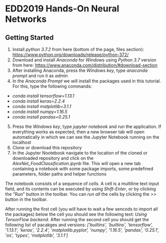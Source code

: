 # EDD2019 Hands-On Neural Networks

## Getting Started

1. Install *python 3.7.2* from here (bottom of the page, files section): https://www.python.org/downloads/release/python-372/
2. Download and install *Anaconda* for *Windows* using *Python 3.7* version from here: https://www.anaconda.com/distribution/#download-section
3. After installing Anaconda, press the *Windows key*, type *anaconda prompt* and run it as *admin*
4. In the *Anaconda Prompt* we will install the packages used in this tutorial. For this, type the following commands:

  - *conda install tensorflow=1.13.1*
  - *conda install keras=2.2.4*
  - *conda install matplotlib=3.1.1*
  - *conda install numpy=1.16.5*
  - *conda install pandas=0.25.1*
  
5. Press the *Windows key*, type *jupyter notebook* and run the application. If everything works as expected, then a new browser tab will open automatically in which we can see the Jupyter Notebook running on the localhost
6. Clone or download this repository
7. In the Jupyter Nootebook navigate to the location of the cloned or downloaded repository and click on the *AlexNet_FoodClassification.ipynb* file. This will open a new tab containing a notebook with some package imports, some predefined parameters, folder paths and helper functions

The notebook consists of a sequence of *cells*. A cell is a multiline text input field, and its contents can be executed by using *Shift-Enter*, or by clicking the "Run" button in the toolbar. You can *run all* the cells by clicking the *>>* button in the toolbar.

After running the first cell (you will have to wait a few sencods to import all the packages) below the cell you should see the following text: *Using TensorFlow backend.*
After running the second cell you should get the following list of pacakges and versions:
           *['builtins',
           'builtins',
           'tensorflow',
           '1.13.1',
           'keras',
           '2.2.4',
           'matplotlib.pyplot',
           'numpy',
           '1.16.5',
           'pandas',
           '0.25.1',
           'os',
           'types',
           'matplotlib',
           '3.1.1']*
           
